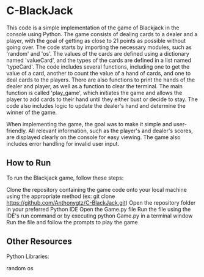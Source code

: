 # C-BlackJack

This code is a simple implementation of the game of Blackjack in the console using Python. The game consists of dealing cards to a dealer and a player, with the goal of getting as close to 21 points as possible without going over. The code starts by importing the necessary modules, such as 'random' and 'os'. The values of the cards are defined using a dictionary named 'valueCard', and the types of the cards are defined in a list named 'typeCard'. The code includes several functions, including one to get the value of a card, another to count the value of a hand of cards, and one to deal cards to the players. There are also functions to print the hands of the dealer and player, as well as a function to clear the terminal. The main function is called 'play_game', which initiates the game and allows the player to add cards to their hand until they either bust or decide to stay. The code also includes logic to update the dealer's hand and determine the winner of the game.

When implementing the game, the goal was to make it simple and user-friendly. All relevant information, such as the player's and dealer's scores, are displayed clearly on the console for easy viewing. The game also includes error handling for invalid user input.

## How to Run
To run the Blackjack game, follow these steps:

Clone the repository containing the game code onto your local machine using the appropriate method (ex: git clone https://github.com/Anthonygtz/C-BlackJack.git)
Open the repository folder in your preferred Python IDE
Open the Game.py file
Run the file using the IDE's run command or by executing python Game.py in a terminal window
Run the file and follow the prompts to play the game

## Other Resources
Python Libraries:

random
os
